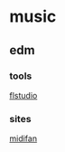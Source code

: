 # music

## edm 

### tools

[flstudio](https://www.image-line.com/flstudio/)

### sites

[midifan](https://www.midifan.com/)
